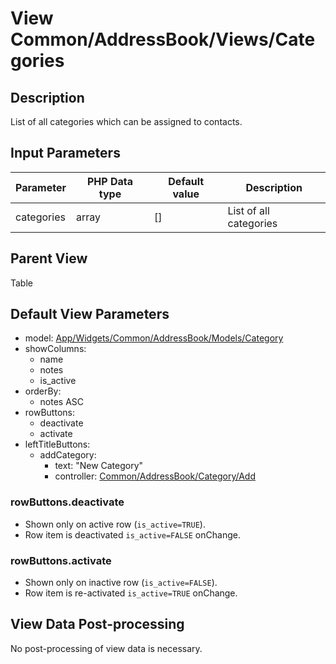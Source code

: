 # View Common/AddressBook/Views/Categories

## Description

List of all categories which can be assigned to contacts. 

## Input Parameters

| Parameter  | PHP Data type | Default value | Description            |
| ---------- | ------------- | ------------- | ---------------------- |
| categories | array         | []            | List of all categories |

## Parent View

Table

## Default View Parameters

* model: [App/Widgets/Common/AddressBook/Models/Category](./../Models/Category.md)
* showColumns:
  * name
  * notes
  * is_active
* orderBy: 
  * notes ASC
* rowButtons:
  * deactivate
  * activate
* leftTitleButtons:
  * addCategory:
    * text: "New Category"
    * controller: [Common/AddressBook/Category/Add](../Controllers/Category/AddOrEdit.md)

### rowButtons.deactivate
* Shown only on active row (`is_active=TRUE`).
* Row item is deactivated `is_active=FALSE` onChange.

### rowButtons.activate
* Shown only on inactive row (`is_active=FALSE`).
* Row item is re-activated `is_active=TRUE` onChange.

## View Data Post-processing

No post-processing of view data is necessary.

